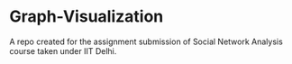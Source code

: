 # Graph-Visualization

A repo created for the assignment submission of Social Network Analysis course taken under IIT Delhi.